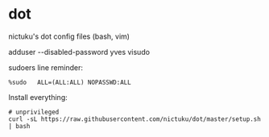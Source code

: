 dot
===

nictuku's dot config files (bash, vim)

adduser --disabled-password yves
visudo

sudoers line reminder:

```
%sudo	ALL=(ALL:ALL) NOPASSWD:ALL
```

Install everything:

```
# unprivileged
curl -sL https://raw.githubusercontent.com/nictuku/dot/master/setup.sh | bash
```
